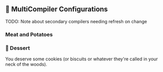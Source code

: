 ## 🍲 MultiCompiler Configurations

TODO: Note about secondary compilers needing refresh on change


### Meat and Potatoes



### 🍰 Dessert

You deserve some cookies (or biscuits or whatever they're called in your neck of the woods).
